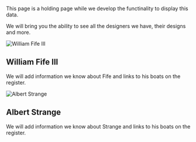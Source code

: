 This page is a holding page while we develop the functinality to display this data.

We will bring you the ability to see all the designers we have, their designs and more.

![William Fife III](https://upload.wikimedia.org/wikipedia/commons/thumb/2/21/William_Fife_Portrait.jpg/220px-William_Fife_Portrait.jpg "William Fife III")
## William Fife III
We will add information we know about Fife and links to his boats on the register.

![Albert Strange](https://upload.wikimedia.org/wikipedia/en/thumb/2/2d/Albert_Strange_on_Cherub_III.jpg/336px-Albert_Strange_on_Cherub_III.jpg "Albert Strange")
## Albert Strange

We will add information we know about Strange and links to his boats on the register.
